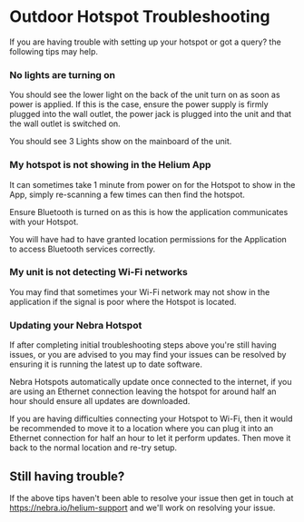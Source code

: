 # Outdoor Hotspot Troubleshooting

If you are having trouble with setting up your hotspot or got a query? the following tips may help.

### No lights are turning on

You should see the lower light on the back of the unit turn on as soon as power is applied.
If this is the case, ensure the power supply is firmly plugged into the wall outlet, the power jack is plugged into the unit and that the wall outlet is switched on.

You should see 3 Lights show on the mainboard of the unit.

### My hotspot is not showing in the Helium App

It can sometimes take 1 minute from power on for the Hotspot to show in the App, simply re-scanning a few times can then find the hotspot.

Ensure Bluetooth is turned on as this is how the application communicates with your Hotspot.

You will have had to have granted location permissions for the Application to access Bluetooth services correctly.

### My unit is not detecting Wi-Fi networks

You may find that sometimes your Wi-Fi network may not show in the application if the signal is poor where the Hotspot is located.


### Updating your Nebra Hotspot

If after completing initial troubleshooting steps above you're still having issues, or you are advised to you may find your issues can be resolved by ensuring it is running the latest up to date software.

Nebra Hotspots automatically update once connected to the internet, if you are using an Ethernet connection leaving the hotspot for around half an hour should ensure all updates are downloaded.

If you are having difficulties connecting your Hotspot to Wi-Fi, then it would be recommended to move it to a location where you can plug it into an Ethernet connection for half an hour to let it perform updates. Then move it back to the normal location and re-try setup. 

## Still having trouble?

If the above tips haven't been able to resolve your issue then get in touch at <https://nebra.io/helium-support> and we'll work on resolving your issue.

